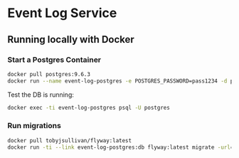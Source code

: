 # Event Log Service


## Running locally with Docker

### Start a Postgres Container

```sh
docker pull postgres:9.6.3
docker run --name event-log-postgres -e POSTGRES_PASSWORD=pass1234 -d postgres:9.6.3
```

Test the DB is running:

```sh
docker exec -ti event-log-postgres psql -U postgres
```

### Run migrations

```sh
docker pull tobyjsullivan/flyway:latest
docker run -ti --link event-log-postgres:db flyway:latest migrate -url=jdbc:postgresql://db:5432/postgres -user=postgres -password=pass1234
```

